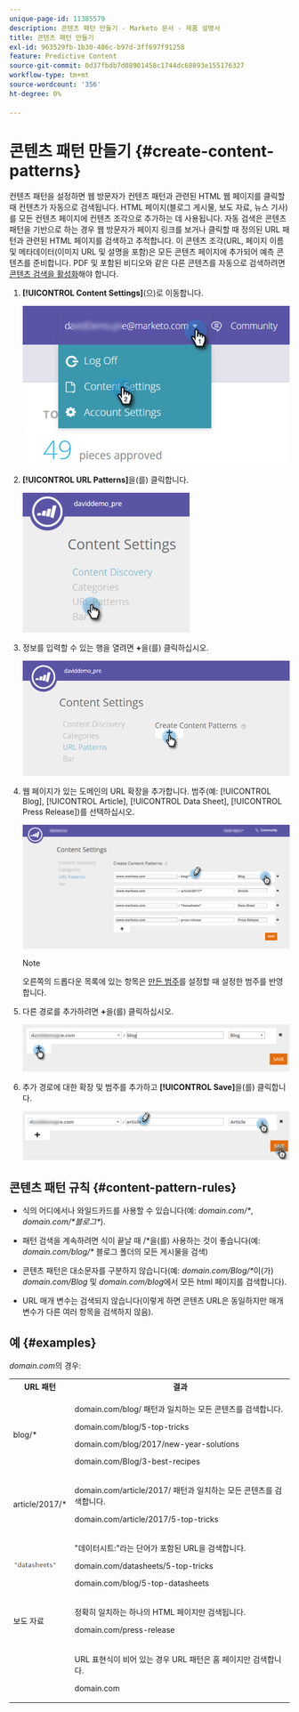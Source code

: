 ```yaml
---
unique-page-id: 11385579
description: 콘텐츠 패턴 만들기 - Marketo 문서 - 제품 설명서
title: 콘텐츠 패턴 만들기
exl-id: 963529fb-1b30-486c-b97d-3ff697f91258
feature: Predictive Content
source-git-commit: 0d37fbdb7d08901458c1744dc68893e155176327
workflow-type: tm+mt
source-wordcount: '356'
ht-degree: 0%

---
```


# 콘텐츠 패턴 만들기 {#create-content-patterns}

컨텐츠 패턴을 설정하면 웹 방문자가 컨텐츠 패턴과 관련된 HTML 웹 페이지를 클릭할 때 컨텐츠가 자동으로 검색됩니다. HTML 페이지(블로그 게시물, 보도 자료, 뉴스 기사)를 모든 컨텐츠 페이지에 컨텐츠 조각으로 추가하는 데 사용됩니다. 자동 검색은 콘텐츠 패턴을 기반으로 하는 경우 웹 방문자가 페이지 링크를 보거나 클릭할 때 정의된 URL 패턴과 관련된 HTML 페이지를 검색하고 추적합니다. 이 콘텐츠 조각(URL, 페이지 이름 및 메타데이터(이미지 URL 및 설명을 포함)은 모든 콘텐츠 페이지에 추가되어 예측 콘텐츠를 준비합니다. PDF 및 포함된 비디오와 같은 다른 콘텐츠를 자동으로 검색하려면 [콘텐츠 검색을 활성화](/help/marketo/product-docs/predictive-content/getting-started/enable-content-discovery.md)해야 합니다.

1. **[!UICONTROL Content Settings]**(으)로 이동합니다.

   ![](assets/settings-dropdown-hand-2.png)

1. **[!UICONTROL URL Patterns]**&#x200B;을(를) 클릭합니다.

   ![](assets/click-url-patterns-hand.png)

1. 정보를 입력할 수 있는 행을 열려면 **+**&#x200B;을(를) 클릭하십시오.

   ![](assets/content-settings-create-patterns-hand.png)

1. 웹 페이지가 있는 도메인의 URL 확장을 추가합니다. 범주(예: [!UICONTROL Blog], [!UICONTROL Article], [!UICONTROL Data Sheet], [!UICONTROL Press Release])를 선택하십시오.

   ![](assets/content-settings-create-content-patterns-dm-hands.png)

   >[!NOTE]
   >
   >오른쪽의 드롭다운 목록에 있는 항목은 [만든 범주](/help/marketo/product-docs/predictive-content/getting-started/set-up-categories.md)를 설정할 때 설정한 범주를 반영합니다.

1. 다른 경로를 추가하려면 **+**&#x200B;을(를) 클릭하십시오.

   ![](assets/url-patterns-add2.png)

1. 추가 경로에 대한 확장 및 범주를 추가하고 **[!UICONTROL Save]**&#x200B;을(를) 클릭합니다.

   ![](assets/url-patterns-save.png)

## 콘텐츠 패턴 규칙 {#content-pattern-rules}

* 식의 어디에서나 와일드카드를 사용할 수 있습니다(예: _domain.com/&#42;_, _domain.com/&#42;블로그&#42;_).

* 패턴 검색을 계속하려면 식이 끝날 때 /&#42;을(를) 사용하는 것이 좋습니다(예: _domain.com/blog/&#42;_ 블로그 폴더의 모든 게시물을 검색)
* 콘텐츠 패턴은 대소문자를 구분하지 않습니다(예: _domain.com/Blog/&#42;_&#x200B;이(가) _domain.com/Blog_ 및 _domain.com/blog_&#x200B;에서 모든 html 페이지를 검색합니다).

* URL 매개 변수는 검색되지 않습니다(이렇게 하면 콘텐츠 URL은 동일하지만 매개 변수가 다른 여러 항목을 검색하지 않음).

## 예 {#examples}

_domain.com_&#x200B;의 경우:

<table> 
 <tbody> 
  <tr> 
   <th>URL 패턴</th> 
   <th>결과</th> 
  </tr> 
  <tr> 
   <td>blog/*</td> 
   <td><p>domain.com/blog/ 패턴과 일치하는 모든 콘텐츠를 검색합니다.</p><p>domain.com/blog/5-top-tricks</p><p>domain.com/blog/2017/new-year-solutions</p><p>domain.com/Blog/3-best-recipes</p></td> 
  </tr> 
  <tr> 
   <td>article/2017/*</td> 
   <td><p>domain.com/article/2017/ 패턴과 일치하는 모든 콘텐츠를 검색합니다.</p><p>domain.com/article/2017/5-top-tricks</p></td> 
  </tr> 
  <tr> 
   <td><img alt="—" width="80" src="assets/image2017-3-24-10-3a38-3a46.png" data-linked-resource-id="12976559" data-linked-resource-type="attachment" data-base-url="https://docs.marketo.com" data-linked-resource-container-id="11385579" title="--"></td> 
   <td><p>"데이터시트:"라는 단어가 포함된 URL을 검색합니다.</p><p>domain.com/datasheets/5-top-tricks</p><p>domain.com/blog/5-top-datasheets</p></td> 
  </tr> 
  <tr> 
   <td>보도 자료</td> 
   <td><p>정확히 일치하는 하나의 HTML 페이지만 검색됩니다.</p><p>domain.com/press-release</p></td> 
  </tr> 
  <tr> 
   <td colspan="1"> </td> 
   <td colspan="1"><p>URL 표현식이 비어 있는 경우 URL 패턴은 홈 페이지만 검색합니다.</p><p>domain.com</p></td> 
  </tr> 
 </tbody> 
</table>
